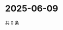 # 2025-06-09

共 0 条

<!-- BEGIN ZHIHUVIDEO -->
<!-- 最后更新时间 Mon Jun 09 2025 19:10:40 GMT+0800 (China Standard Time) -->

<!-- END ZHIHUVIDEO -->
